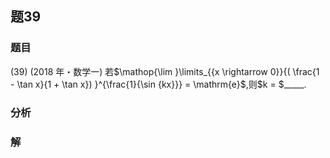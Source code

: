 ## 题39
### 题目
(39) (2018 年・数学一) 若$\mathop{\lim }\limits_{{x \rightarrow  0}}{( \frac{1 - \tan x}{1 + \tan x}) }^{\frac{1}{\sin {kx}}} = \mathrm{e}$,则$k = $_____.
### 分析

### 解